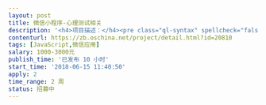 ```yaml
---                
layout: post       
title: 微信小程序-心理测试相关           
description: '<h4>项目描述：</h4><pre class="ql-syntax" spellcheck="false">一、详细需求：</br></br>1、参考“壹心理测试+”小程序页面交互模块。</br></br>2、使用绿色风格，色系“#A3CB58”</br></br>3、扩展一个实物展示小模块，可外链。</br></pre><p><br></p>'     
contenturl: https://zb.oschina.net/project/detail.html?id=20810      
tags: [JavaScript,微信应用]            
salary: 1000-3000元          
publish_time: '已发布 10 小时'         
start_time: '2018-06-15 11:40:50'           
apply: 2                   
time_range: 2 周              
status: 招募中                  
---                 
```

